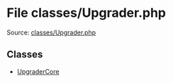 File classes/Upgrader.php
=========

Source: [classes/Upgrader.php](https://github.com/PrestaShop/PrestaShop/blob/1.6.0.5/classes/Upgrader.php)


Classes
-------

* [UpgraderCore](class.UpgraderCore.md)

